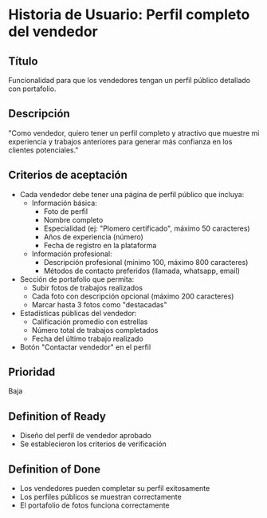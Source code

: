 # Historia de Usuario: Perfil completo del vendedor

## Título
Funcionalidad para que los vendedores tengan un perfil público detallado con portafolio.

## Descripción
"Como vendedor, quiero tener un perfil completo y atractivo que muestre mi experiencia y trabajos anteriores para generar más confianza en los clientes potenciales."

## Criterios de aceptación
- Cada vendedor debe tener una página de perfil público que incluya:
  - Información básica:
    - Foto de perfil
    - Nombre completo
    - Especialidad (ej: "Plomero certificado", máximo 50 caracteres)
    - Años de experiencia (número)
    - Fecha de registro en la plataforma
  - Información profesional:
    - Descripción profesional (mínimo 100, máximo 800 caracteres)
    - Métodos de contacto preferidos (llamada, whatsapp, email)
- Sección de portafolio que permita:
  - Subir fotos de trabajos realizados
  - Cada foto con descripción opcional (máximo 200 caracteres)
  - Marcar hasta 3 fotos como "destacadas"
- Estadísticas públicas del vendedor:
  - Calificación promedio con estrellas
  - Número total de trabajos completados
  - Fecha del último trabajo realizado
- Botón "Contactar vendedor" en el perfil

## Prioridad
Baja

## Definition of Ready
- Diseño del perfil de vendedor aprobado
- Se establecieron los criterios de verificación

## Definition of Done
- Los vendedores pueden completar su perfil exitosamente
- Los perfiles públicos se muestran correctamente
- El portafolio de fotos funciona correctamente